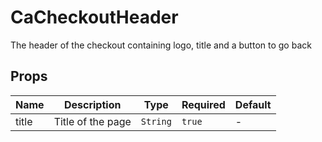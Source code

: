 # CaCheckoutHeader

The header of the checkout containing logo, title and a button to go back

## Props

<!-- @vuese:CaCheckoutHeader:props:start -->
|Name|Description|Type|Required|Default|
|---|---|---|---|---|
|title|Title of the page|`String`|`true`|-|

<!-- @vuese:CaCheckoutHeader:props:end -->


